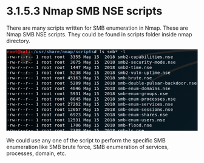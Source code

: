 # 3.1.5.3 Nmap SMB NSE scripts

There are many scripts written for SMB enumeration in Nmap. These are Nmap SMB NSE scripts. They could be found in scripts folder inside nmap directory.

![](../../../../.gitbook/assets/image%20%2810%29.png)

We could use any one of the script to perform the specific SMB enumeration like SMB brute force, SMB enumeration of services, processes, domain, etc.

